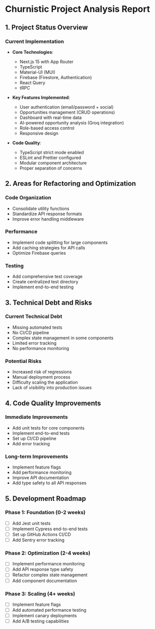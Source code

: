 # Churnistic Project Analysis Report

## 1. Project Status Overview

### Current Implementation

- **Core Technologies**:

  - Next.js 15 with App Router
  - TypeScript
  - Material-UI (MUI)
  - Firebase (Firestore, Authentication)
  - React Query
  - tRPC

- **Key Features Implemented**:

  - User authentication (email/password + social)
  - Opportunities management (CRUD operations)
  - Dashboard with real-time data
  - AI-powered opportunity analysis (Groq integration)
  - Role-based access control
  - Responsive design

- **Code Quality**:
  - TypeScript strict mode enabled
  - ESLint and Prettier configured
  - Modular component architecture
  - Proper separation of concerns

## 2. Areas for Refactoring and Optimization

### Code Organization

- Consolidate utility functions
- Standardize API response formats
- Improve error handling middleware

### Performance

- Implement code splitting for large components
- Add caching strategies for API calls
- Optimize Firebase queries

### Testing

- Add comprehensive test coverage
- Create centralized test directory
- Implement end-to-end testing

## 3. Technical Debt and Risks

### Current Technical Debt

- Missing automated tests
- No CI/CD pipeline
- Complex state management in some components
- Limited error tracking
- No performance monitoring

### Potential Risks

- Increased risk of regressions
- Manual deployment process
- Difficulty scaling the application
- Lack of visibility into production issues

## 4. Code Quality Improvements

### Immediate Improvements

- Add unit tests for core components
- Implement end-to-end tests
- Set up CI/CD pipeline
- Add error tracking

### Long-term Improvements

- Implement feature flags
- Add performance monitoring
- Improve API documentation
- Add type safety to all API responses

## 5. Development Roadmap

### Phase 1: Foundation (0-2 weeks)

- [ ] Add Jest unit tests
- [ ] Implement Cypress end-to-end tests
- [ ] Set up GitHub Actions CI/CD
- [ ] Add Sentry error tracking

### Phase 2: Optimization (2-4 weeks)

- [ ] Implement performance monitoring
- [ ] Add API response type safety
- [ ] Refactor complex state management
- [ ] Add component documentation

### Phase 3: Scaling (4+ weeks)

- [ ] Implement feature flags
- [ ] Add automated performance testing
- [ ] Implement canary deployments
- [ ] Add A/B testing capabilities
